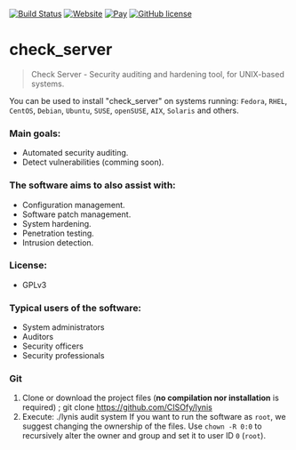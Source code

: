 [![Build Status](https://travis-ci.org/Fernando0069/check_server.svg?branch=master)](https://www.refsolutions.com)
[![Website](https://img.shields.io/website-up-down-green-red/http/shields.io.svg?style=plastic)](https://www.google.es)
[![Pay](https://img.shields.io/badge/%24-free-%23a10000.svg?style=plastic)](https://www.google.es)
[![GitHub license](https://img.shields.io/badge/license-GPL3-brightgreen.svg)](https://www.gnu.org/licenses/gpl-3.0.en.html)

# check_server
> Check Server - Security auditing and hardening tool, for UNIX-based systems.

You can be used to install "check_server" on systems running: `Fedora`, `RHEL`, `CentOS`, `Debian`, `Ubuntu`, `SUSE`, `openSUSE`, `AIX`, `Solaris` and others.

### Main goals:
- Automated security auditing.
- Detect vulnerabilities (comming soon).

### The software aims to also assist with:
- Configuration management.
- Software patch management.
- System hardening.
- Penetration testing.
- Intrusion detection.

### License:
- GPLv3

### Typical users of the software:
- System administrators
- Auditors
- Security officers
- Security professionals

### Git
1. Clone or download the project files (**no compilation nor installation** is required) ;
        git clone https://github.com/CISOfy/lynis
2. Execute:
        ./lynis audit system
If you want to run the software as `root`, we suggest changing the ownership of the files. Use `chown -R 0:0` to recursively alter the owner and group and set it to user ID `0` (`root`).
